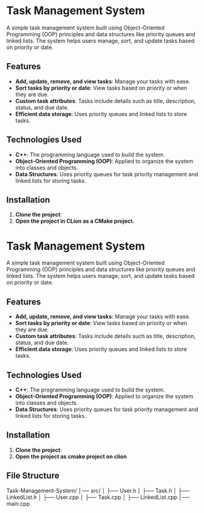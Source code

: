 # Task Management System

A simple task management system built using Object-Oriented Programming (OOP) principles and data structures like priority queues and linked lists. The system helps users manage, sort, and update tasks based on priority or date.

## Features

- **Add, update, remove, and view tasks**: Manage your tasks with ease.
- **Sort tasks by priority or date**: View tasks based on priority or when they are due.
- **Custom task attributes**: Tasks include details such as title, description, status, and due date.
- **Efficient data storage**: Uses priority queues and linked lists to store tasks.
  
## Technologies Used

- **C++**: The programming language used to build the system.
- **Object-Oriented Programming (OOP)**: Applied to organize the system into classes and objects.
- **Data Structures**: Uses priority queues for task priority management and linked lists for storing tasks.
  
## Installation

1. **Clone the project**:
2. **Open the project in CLion as a CMake project.**


# Task Management System

A simple task management system built using Object-Oriented Programming (OOP) principles and data structures like priority queues and linked lists. The system helps users manage, sort, and update tasks based on priority or date.

## Features

- **Add, update, remove, and view tasks**: Manage your tasks with ease.
- **Sort tasks by priority or date**: View tasks based on priority or when they are due.
- **Custom task attributes**: Tasks include details such as title, description, status, and due date.
- **Efficient data storage**: Uses priority queues and linked lists to store tasks.
  
## Technologies Used

- **C++**: The programming language used to build the system.
- **Object-Oriented Programming (OOP)**: Applied to organize the system into classes and objects.
- **Data Structures**: Uses priority queues for task priority management and linked lists for storing tasks.
  
## Installation

1. **Clone the project**:
2. **Open the project as cmake project on clion**

## File Structure

Task-Management-System/ │── src/ │ ├── User.h
│ ├── Task.h
│ ├── LinkedList.h
│ ├── User.cpp
│ ├── Task.cpp
│ ├── LinkedList.cpp
│── main.cpp
